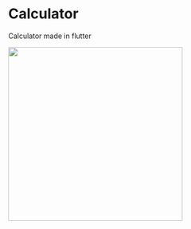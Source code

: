 # Calculator

Calculator made in flutter


<img src = "https://user-images.githubusercontent.com/59632809/154621740-bec32eba-c6af-408e-9f84-ccd441a233af.png"  width="350">
